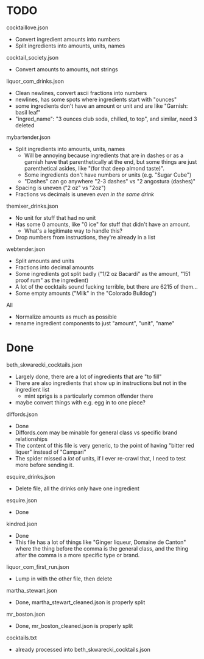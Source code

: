 # TODO

cocktaillove.json
- Convert ingredient amounts into numbers
- Split ingredients into amounts, units, names

cocktail_society.json
- Convert amounts to amounts, not strings

liquor_com_drinks.json
- Clean newlines, convert ascii fractions into numbers
- newlines, has some spots where ingredients start with "ounces"
- some ingredients don't have an amount or unit and are like "Garnish: basil leaf"
- "ingred_name": "3 ounces club soda, chilled, to top", and similar, need 3 deleted

mybartender.json
- Split ingredients into amounts, units, names
    - Will be annoying because ingredients that are in dashes or as a garnish have that parenthetically at the end, but some things are just parenthetical asides, like "(for that deep almond taste)". 
    - Some ingredients don't have numbers or units (e.g. "Sugar Cube")
    - "Dashes" can go anywhere "2-3 dashes" vs "2 angostura (dashes)"
- Spacing is uneven ("2 oz" vs "2oz")
- Fractions vs decimals is uneven _even in the same drink_

themixer_drinks.json
- No unit for stuff that had no unit
- Has some 0 amounts, like "0 ice" for stuff that didn't have an amount. 
    - What's a legitimate way to handle this?
- Drop numbers from instructions, they're already in a list

webtender.json
- Split amounts and units
- Fractions into decimal amounts
- Some ingredients got split badly ("1/2 oz Bacardi" as the amount, "151 proof rum" as the ingredient)
- A lot of the cocktails sound fucking terrible, but there are 6215 of them...
- Some empty amounts ("Milk" in the "Colorado Bulldog")

All
- Normalize amounts as much as possible
- rename ingredient components to just "amount", "unit", "name"

# Done

beth_skwarecki_cocktails.json
- Largely done, there are a lot of ingredients that are "to fill"
- There are also ingredients that show up in instructions but not in the ingredient list
    - mint sprigs is a particularly common offender there
- maybe convert things with e.g. egg in to one piece? 

diffords.json
- Done
- Diffords.com may be minable for general class vs specific brand relationships
- The content of this file is very generic, to the point of having "bitter red liquer" instead of "Campari"
- The spider missed a _lot_ of units, if I ever re-crawl that, I need to test more before sending it. 

esquire_drinks.json
- Delete file, all the drinks only have one ingredient

esquire.json
- Done

kindred.json
- Done
- This file has a lot of things like "Ginger liqueur, Domaine de Canton" where the thing before the comma is the general class, and the thing after the comma is a more specific type or brand. 

liquor_com_first_run.json
- Lump in with the other file, then delete

martha_stewart.json
- Done, martha_stewart_cleaned.json is properly split

mr_boston.json
- Done, mr_boston_cleaned.json is properly split

cocktails.txt
- already processed into beth_skwarecki_cocktails.json